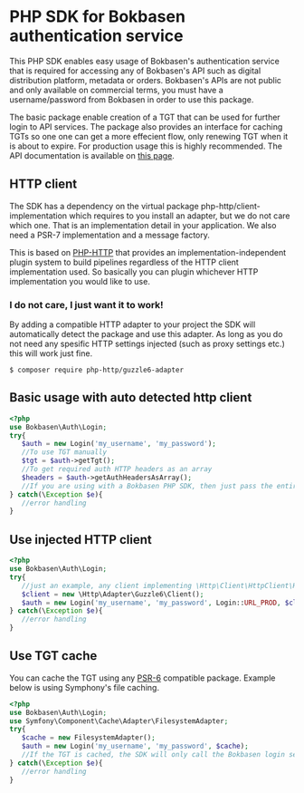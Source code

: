 # PHP SDK for Bokbasen authentication service

This PHP SDK enables easy usage of Bokbasen's authentication service that is required for accessing any of Bokbasen's API such as digital distribution platform, metadata or orders. Bokbasen's APIs are not public and only available on commercial terms, you must have a username/password from Bokbasen in order to use this package.
 
The basic package enable creation of a TGT that can be used for further login to API services. The package also provides an interface for caching TGTs so one one can get a more effecient flow, only renewing TGT when it is about to expire. For production usage this is highly recommended. The API documentation is available on [this page](https://bokbasen.jira.com/wiki/display/api/Authentication+Service).
 
## HTTP client 
The SDK has a dependency on the virtual package php-http/client-implementation which requires to you install an adapter, but we do not care which one. That is an implementation detail in your application. We also need a PSR-7 implementation and a message factory. 

This is based on [PHP-HTTP](http://docs.php-http.org/en/latest/index.html) that provides an implementation-independent plugin system to build pipelines regardless of the HTTP client implementation used. So basically you can plugin whichever HTTP implementation you would like to use.

### I do not care, I just want it to work!

By adding a compatible HTTP adapter to your project the SDK will automatically detect the package and use this adapter. As long as you do not need any spesific HTTP settings injected (such as proxy settings etc.) this will work just fine.

```$ composer require php-http/guzzle6-adapter```

## Basic usage with auto detected http client
 
 ```php
 <?php
 use Bokbasen\Auth\Login;
 try{
 	$auth = new Login('my_username', 'my_password');
 	//To use TGT manually 
 	$tgt = $auth->getTgt();
 	//To get required auth HTTP headers as an array
 	$headers = $auth->getAuthHeadersAsArray();
 	//If you are using with a Bokbasen PHP SDK, then just pass the entire $auth object 
 } catch(\Exception $e){
 	//error handling
 }
 ```
 
## Use injected HTTP client
 
 ```php
 <?php
 use Bokbasen\Auth\Login;
 try{
 	//just an example, any client implementing \Http\Client\HttpClient\HttpClient will work
 	$client = new \Http\Adapter\Guzzle6\Client();
 	$auth = new Login('my_username', 'my_password', Login::URL_PROD, $client);
 } catch(\Exception $e){
 	//error handling
 }
 ```
  
## Use TGT cache

You can cache the TGT using any [PSR-6](http://www.php-fig.org/psr/psr-6/) compatible package. Example below is using Symphony's file caching. 

 ```php
 <?php
 use Bokbasen\Auth\Login;
 use Symfony\Component\Cache\Adapter\FilesystemAdapter;
 try{
 	$cache = new FilesystemAdapter();
 	$auth = new Login('my_username', 'my_password', $cache);
	//If the TGT is cached, the SDK will only call the Bokbasen login server when the token is set to expire
 } catch(\Exception $e){
 	//error handling
 }